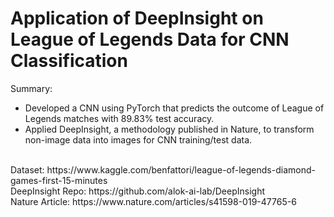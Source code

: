 # Application of DeepInsight on League of Legends Data for CNN Classification
Summary:
*   Developed a CNN using PyTorch that predicts the outcome of League of Legends matches with 89.83% test accuracy.
*   Applied DeepInsight, a methodology published in Nature, to transform non-image data into images for CNN training/test data.
<br />
Dataset: https://www.kaggle.com/benfattori/league-of-legends-diamond-games-first-15-minutes
<br />
DeepInsight Repo: https://github.com/alok-ai-lab/DeepInsight
<br />
Nature Article: https://www.nature.com/articles/s41598-019-47765-6
